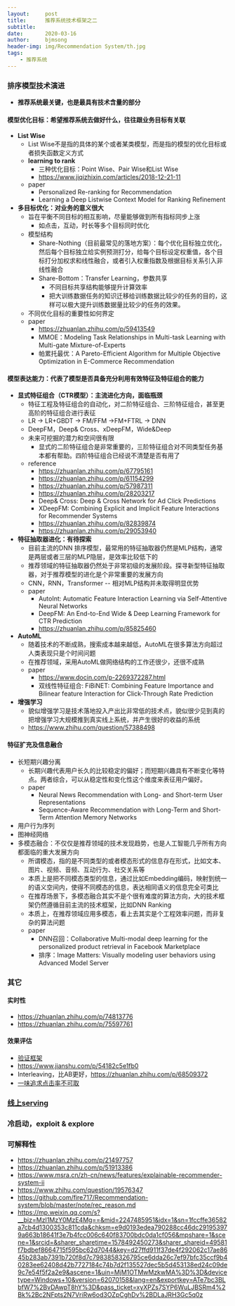 ```yaml
---
layout:     post
title:      推荐系统技术框架之二
subtitle:   
date:       2020-03-16
author:     bjmsong
header-img: img/Recommendation System/th.jpg
tags:
    - 推荐系统
---
```




### 排序模型技术演进

- **推荐系统最关键，也是最具有技术含量的部分**



#### 模型优化目标：希望推荐系统去做好什么，往往跟业务目标有关联

- **List Wise**
  - List Wise不是指的具体的某个或者某类模型，而是指的模型的优化目标或者损失函数定义方式
  - **learning to rank**
    - 三种优化目标：Point Wise、Pair Wise和List Wise
    - https://www.jiqizhixin.com/articles/2018-12-21-11
  - paper
    - Personalized Re-ranking for Recommendation
    - Learning a Deep Listwise Context Model for Ranking Refinement
- **多目标优化：对业务的意义很大**
  - 旨在平衡不同目标的相互影响，尽量能够做到所有指标同步上涨
    - 如点击，互动，时长等多个目标同时优化
  - 模型结构
    - Share-Nothing（目前最常见的落地方案）：每个优化目标独立优化，然后每个目标独立给实例预测打分，给每个目标设定权重值，各个目标打分加权求和线性融合，或者引入权重指数及根据目标关系引入非线性融合
    - Share-Bottom：Transfer Learning，参数共享
      - 不同目标共享结构能够提升计算效率
      - 把大训练数据任务的知识迁移给训练数据比较少的任务的目的，这样可以极大提升训练数据量比较少的任务的效果。
  - 不同优化目标的重要性如何界定
  - paper
    - https://zhuanlan.zhihu.com/p/59413549
    - MMOE：Modeling Task Relationships in Multi-task Learning with Multi-gate Mixture-of-Experts
    - 帕累托最优：A Pareto-Efficient Algorithm for Multiple Objective Optimization in E-Commerce Recommendation



#### 模型表达能力：代表了模型是否具备充分利用有效特征及特征组合的能力

- **显式特征组合（CTR模型）：主流进化方向，面临瓶颈**
  - 特征工程及特征组合的自动化，对二阶特征组合、三阶特征组合，甚至更高阶的特征组合进行表征
  - LR -> LR+GBDT -> FM/FFM ->FM+FTRL -> DNN
  - DeepFM，Deep& Cross、xDeepFM，Wide&Deep
  - 未来可挖掘的潜力和空间很有限
    - 显式的二阶特征组合是非常重要的，三阶特征组合对不同类型任务基本都有帮助。四阶特征组合已经说不清楚是否有用了
  - reference
    - https://zhuanlan.zhihu.com/p/67795161
    - https://zhuanlan.zhihu.com/p/61154299
    - https://zhuanlan.zhihu.com/p/57987311
    - https://zhuanlan.zhihu.com/p/28203217
    - Deep& Cross: Deep & Cross Network for Ad Click Predictions
    - XDeepFM: Combining Explicit and Implicit Feature Interactions for Recommender Systems
    - https://zhuanlan.zhihu.com/p/82839874
    - https://zhuanlan.zhihu.com/p/29053940
- **特征抽取器进化：有待探索**
  - 目前主流的DNN 排序模型，最常用的特征抽取器仍然是MLP结构，通常是两层或者三层的MLP隐层，是效率比较低下的
  - 推荐领域的特征抽取器仍然处于非常初级的发展阶段。探寻新型特征抽取器，对于推荐模型的进化是个非常重要的发展方向
  - CNN，RNN，Transformer -- 相对MLP结构并未取得明显优势
  - paper
    - AutoInt: Automatic Feature Interaction Learning via Self-Attentive Neural Networks
    - DeepFM: An End-to-End Wide & Deep Learning Framework for CTR Prediction
    - https://zhuanlan.zhihu.com/p/85825460
- **AutoML**
  - 随着技术的不断成熟，搜索成本越来越低，AutoML在很多算法方向超过人类表现只是个时间问题
  - 在推荐领域，采用AutoML做网络结构的工作还很少，还很不成熟
  - paper
    - https://www.docin.com/p-2269372287.html
    - 双线性特征组合: FiBiNET: Combining Feature Importance and Bilinear feature Interaction for Click-Through Rate Prediction
- **增强学习**
  - 貌似增强学习是技术落地投入产出比非常低的技术点，貌似很少见到真的把增强学习大规模推到真实线上系统，并产生很好的收益的系统
  - https://www.zhihu.com/question/57388498



#### 特征扩充及信息融合

- 长短期兴趣分离
  - 长期兴趣代表用户长久的比较稳定的偏好；而短期兴趣具有不断变化等特点。两者综合，可以从稳定性和变化性这个维度来表征用户偏好。
  - paper
    - Neural News Recommendation with Long- and Short-term User Representations
    - Sequence-Aware Recommendation with Long-Term and Short-Term Attention Memory Networks
- 用户行为序列
- 图神经网络
- 多模态融合：不仅仅是推荐领域的技术发现趋势，也是人工智能几乎所有方向都面临的重大发展方向
  - 所谓模态，指的是不同类型的或者模态形式的信息存在形式，比如文本、图片、视频、音频、互动行为、社交关系等
  - 本质上是把不同模态类型的信息，通过比如Embedding编码，映射到统一的语义空间内，使得不同模态的信息，表达相同语义的信息完全可类比
  - 在推荐场景下，多模态融合其实不是个很有难度的算法方向，大的技术框架仍然遵循目前主流的技术框架，比如DNN Ranking
  - 本质上，在推荐领域应用多模态，看上去其实是个工程效率问题，而非复杂的算法问题
  - paper
    - DNN召回：Collaborative Multi-modal deep learning for the personalized product retrieval in Facebook Marketplace
    - 排序：Image Matters: Visually modeling user behaviors using Advanced Model Server



### 其它

#### 实时性
- https://zhuanlan.zhihu.com/p/74813776
- https://zhuanlan.zhihu.com/p/75597761



#### 效果评估

- [验证框架](https://medium.com/moosend-engineering-data-science/building-a-validation-framework-for-recommender-systems-a-quest-ec173a24b56f)
- https://www.jianshu.com/p/54182c5e1fb0
- Interleaving，比AB更好，https://zhuanlan.zhihu.com/p/68509372
- [一味追求点击率不可取](https://mp.weixin.qq.com/s?__biz=Mzg5ODAzMTkyMg==&mid=2247487816&idx=1&sn=060f23576a44a23b43b838bc499402ed&chksm=c0699915f71e100374e816ff88e019be1c029d97dc809e75cc79332204473d2ca7d28d616cd3&mpshare=1&scene=1&srcid=&sharer_sharetime=1578272004863&sharer_shareid=49581f7bdbef8664715f595bc62d7044&key=73f757e25ca41b3f7968661ee0349a12b215ed28b48de6b94f9c8677cef5b646b9b94fe7bd310153ea0e3a9b1f0c0b7cfc3ecb42939e3f510cf15fc72a86a787b26100bc3e4d3f5668ee6e8026cf30b3&ascene=1&uin=MjM1OTMwMzkwMA%3D%3D&devicetype=Windows+7&version=62070158&lang=zh_CN&exportkey=Ad5acMfVXC3HCSF3XiR6DJ4%3D&pass_ticket=gU5xoKZAPrWVr7QKKEyfApKJB2eoGzH1cjGyK9aGx1pCSGKBD%2B7P00RR1IcwKhBL)



### [线上serving](https://zhuanlan.zhihu.com/p/77664408)



### 冷启动，exploit & explore



### 可解释性

- https://zhuanlan.zhihu.com/p/21497757
- https://zhuanlan.zhihu.com/p/51913386
- https://www.msra.cn/zh-cn/news/features/explainable-recommender-system-ii
- https://www.zhihu.com/question/19576347
- https://github.com/fire717/Recommendation-system/blob/master/note/rec_reason.md
- https://mp.weixin.qq.com/s?__biz=MzI1MzY0MzE4Mg==&mid=2247485951&idx=1&sn=1fccffe36582a7cb4d1300353c811cda&chksm=e9d0193edea790288cc46dc291953979a663b18641f3e7b4fcc006c640f83700bdc0da1cf056&mpshare=1&scene=1&srcid=&sharer_sharetime=1578492450273&sharer_shareid=49581f7bdbef8664715f595bc62d7044&key=d27ffd911f37de4f292062c17ae8645b283ab7391b720f8d7c7983858326795ce6dda26c7ef97bfc35ccf9b40283ee62408d42b7727184c74b7d2f135527dec5b5d453138ed24c09de9c7e54f5f2a2e9&ascene=1&uin=MjM1OTMwMzkwMA%3D%3D&devicetype=Windows+10&version=62070158&lang=en&exportkey=ATe7bc3BLbfW7%2BvDAwpT8hY%3D&pass_ticket=xyXPZs7SYP6WuLJBSRm4%2Bk%2Bc2NFpts2N7VriRw6od3OZpCghDv%2BDLaJRH3Gc5q0z

